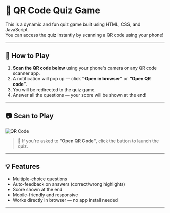 # 🎯 QR Code Quiz Game

This is a dynamic and fun quiz game built using HTML, CSS, and JavaScript.  
You can access the quiz instantly by scanning a QR code using your phone!

---

## 🚀 How to Play

1. **Scan the QR code below** using your phone's camera or any QR code scanner app.
2. A notification will pop up — click **“Open in browser”** or **“Open QR code”**.
3. You will be redirected to the quiz game.
4. Answer all the questions — your score will be shown at the end!

---

## 📷 Scan to Play

![QR Code](Quizgame.jpg)

> 🔔 If you're asked to **"Open QR Code"**, click the button to launch the quiz.

---

## 💡 Features

- Multiple-choice questions
- Auto-feedback on answers (correct/wrong highlights)
- Score shown at the end
- Mobile-friendly and responsive
- Works directly in browser — no app install needed

---



